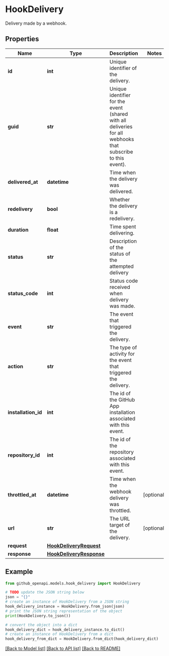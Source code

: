 # HookDelivery

Delivery made by a webhook.

## Properties

Name | Type | Description | Notes
------------ | ------------- | ------------- | -------------
**id** | **int** | Unique identifier of the delivery. | 
**guid** | **str** | Unique identifier for the event (shared with all deliveries for all webhooks that subscribe to this event). | 
**delivered_at** | **datetime** | Time when the delivery was delivered. | 
**redelivery** | **bool** | Whether the delivery is a redelivery. | 
**duration** | **float** | Time spent delivering. | 
**status** | **str** | Description of the status of the attempted delivery | 
**status_code** | **int** | Status code received when delivery was made. | 
**event** | **str** | The event that triggered the delivery. | 
**action** | **str** | The type of activity for the event that triggered the delivery. | 
**installation_id** | **int** | The id of the GitHub App installation associated with this event. | 
**repository_id** | **int** | The id of the repository associated with this event. | 
**throttled_at** | **datetime** | Time when the webhook delivery was throttled. | [optional] 
**url** | **str** | The URL target of the delivery. | [optional] 
**request** | [**HookDeliveryRequest**](HookDeliveryRequest.md) |  | 
**response** | [**HookDeliveryResponse**](HookDeliveryResponse.md) |  | 

## Example

```python
from github_openapi.models.hook_delivery import HookDelivery

# TODO update the JSON string below
json = "{}"
# create an instance of HookDelivery from a JSON string
hook_delivery_instance = HookDelivery.from_json(json)
# print the JSON string representation of the object
print(HookDelivery.to_json())

# convert the object into a dict
hook_delivery_dict = hook_delivery_instance.to_dict()
# create an instance of HookDelivery from a dict
hook_delivery_from_dict = HookDelivery.from_dict(hook_delivery_dict)
```
[[Back to Model list]](../README.md#documentation-for-models) [[Back to API list]](../README.md#documentation-for-api-endpoints) [[Back to README]](../README.md)


